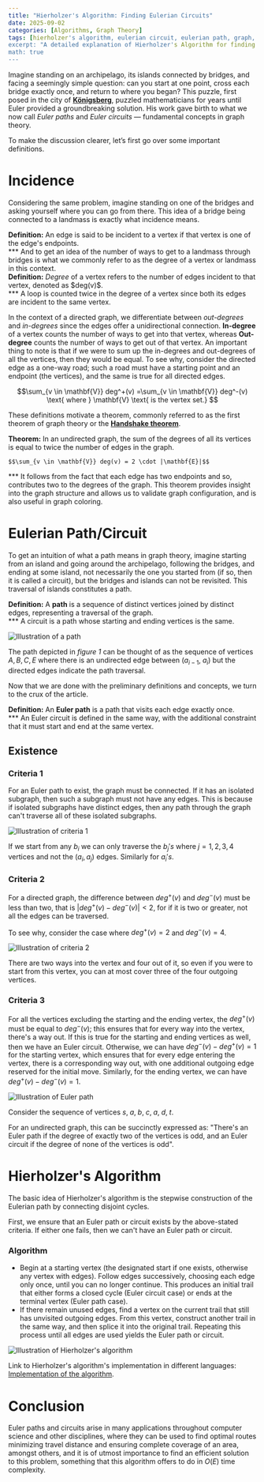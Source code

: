 ```yaml
---
title: "Hierholzer's Algorithm: Finding Eulerian Circuits"
date: 2025-09-02
categories: [Algorithms, Graph Theory]
tags: [hierholzer's algorithm, eulerian circuit, eulerian path, graph, trail]
excerpt: "A detailed explanation of Hierholzer's Algorithm for finding Eulerian circuits and paths in graphs, with definitions and examples."
math: true
---
```


Imagine standing on an archipelago, its islands connected by bridges, and facing a seemingly simple question: can you start at one point, cross each bridge exactly once, and return to where you began?
This puzzle, first posed in the city of [**Königsberg**](https://en.wikipedia.org/wiki/Seven_Bridges_of_K%C3%B6nigsberg), puzzled mathematicians for years until Euler provided a groundbreaking solution. His work gave birth to what we now call *Euler paths* and *Euler circuits* — fundamental concepts in graph theory.

To make the discussion clearer, let’s first go over some important definitions.
# Incidence
Considering the same problem, imagine standing on one of the bridges and asking yourself where you can go from there. This idea of a bridge being connected to a landmass is exactly what incidence means.
<div class="definition">
<b>Definition:</b>  
An edge is said to be incident to a vertex if that vertex is one of the edge's endpoints.
</div>
***
And to get an idea of the number of ways to get to a landmass through bridges is what we commonly refer to as the degree of a vertex or landmass in this context.

<div class="definition">
<b>Definition:</b>  
<i>Degree</i> of a vertex refers to the number of edges incident to that vertex, denoted as $deg(v)$.
</div>
***
A loop is counted twice in the degree of a vertex since both its edges are incident to the same vertex.

In the context of a directed graph, we differentiate between *out-degrees* and *in-degrees* since the edges offer a unidirectional connection. **In-degree** of a vertex counts the number of ways to get into that vertex, whereas **Out-degree** counts the number of ways to get out of that vertex. An important thing to note is that if we were to sum up the in-degrees and out-degrees of all the vertices, then they would be equal. To see why, consider the directed edge as a one-way road; such a road must have a starting point and an endpoint (the vertices), and the same is true for all directed edges.

<div style="text-align:center;">
$$\sum_{v \in \mathbf{V}} deg^+(v) =\sum_{v \in \mathbf{V}} deg^-(v)
\text{ where } \mathbf{V} \text{ is the vertex set.}
$$
</div>

These definitions motivate a theorem, commonly referred to as the first theorem of graph theory or the [**Handshake theorem**](https://en.wikipedia.org/wiki/Handshaking_lemma). 
<div class="theorem">
    <b>Theorem:</b>  
    In an undirected graph, the sum of the degrees of all its vertices is equal to twice the number of edges in the graph.

    $$\sum_{v \in \mathbf{V}} deg(v) = 2 \cdot |\mathbf{E}|$$
</div>
***
It follows from the fact that each edge has two endpoints and so, contributes two to the degrees of the graph. This theorem provides insight into the graph structure and allows us to validate graph configuration, and is also useful in graph coloring.

# Eulerian Path/Circuit
To get an intuition of what a path means in graph theory, imagine starting from an island and going around the archipelago, following the bridges, and ending at some island, not necessarily the one you started from (if so, then it is called a circuit), but the bridges and islands can not be revisited. This traversal of islands constitutes a path.

<div class="definition">
    <b>Definition:</b>  
    A <b>path</b> is a sequence of distinct vertices joined by distinct edges, representing a traversal of the graph.
</div>
***
A circuit is a path whose starting and ending vertices is the same.

![Illustration of a path](/assets/images/figures-11.png)

 The path depicted in *figure 1* can be thought of as the sequence of vertices $A, B, C, E$ where there is an undirected edge between $(a_{i - 1}, \; a_i)$ but the directed edges indicate the path traversal.

Now that we are done with the preliminary definitions and concepts, we turn to the crux of the article.
 <div class="definition">
 <b>Definition:</b>
     An <b>Euler path</b> is a path that visits each edge exactly once.
 </div>
 ***
 An Euler circuit is defined in the same way, with the additional constraint that it must start and end at the same vertex.

## Existence
### Criteria 1
For an Euler path to exist, the graph must be connected. If it has an isolated subgraph, then such a subgraph must not have any edges. This is because if isolated subgraphs have distinct edges, then any path through the graph can't traverse all of these isolated subgraphs.

![Illustration of criteria 1](/assets/images/figures-12.png)

If we start from any $b_i$ we can only traverse the $b_j's \text{ where} \; j= 1, 2, 3, 4$ vertices and not the $(a_i, a_j)$ edges. Similarly for $a_i's$.

### Criteria 2
For a directed graph, the difference between $deg^+(v)$ and $deg^-(v)$ must be less than two, that is $|deg^+(v) - deg^-(v)| < 2$, for if it is two or greater, not all the edges can be traversed.

To see why, consider the case where $deg^+(v) = 2$ and $deg^-(v) = 4$.

![Illustration of criteria 2](/assets/images/figures-13.png)

There are two ways into the vertex and four out of it, so even if you were to start from this vertex, you can at most cover three of the four outgoing vertices.

### Criteria 3
For all the vertices excluding the starting and the ending vertex, the $deg^+(v)$ must be equal to $deg^-(v)$; this ensures that for every way into the vertex, there's a way out. If this is true for the starting and ending vertices as well, then we have an Euler circuit. Otherwise, we can have $deg^-(v) - deg^+(v) = 1$ for the starting vertex, which ensures that for every edge entering the vertex, there is a corresponding way out, with one additional outgoing edge reserved for the initial move. Similarly, for the ending vertex, we can have $deg^+(v) - deg^-(v) = 1$.

![Illustration of Euler path](/assets/images/figures-14.png)
  
Consider the sequence of vertices $s,\; a, \;b, \;c, \;a, \; d, \;t$.

For an undirected graph, this can be succinctly expressed as:
"There's an Euler path if the degree of exactly two of the vertices is odd, and an Euler circuit if the degree of none of the vertices is odd".

# Hierholzer's Algorithm
The basic idea of Hierholzer's algorithm is the stepwise construction of the Eulerian path by connecting disjoint cycles.

First, we ensure that an Euler path or circuit exists by the above-stated criteria. If either one fails, then we can't have an Euler path or circuit.

### Algorithm
- Begin at a starting vertex (the designated start if one exists, otherwise any vertex with edges). Follow edges successively, choosing each edge only once, until you can no longer continue. This produces an initial trail that either forms a closed cycle (Euler circuit case) or ends at the terminal vertex (Euler path case).
- If there remain unused edges, find a vertex on the current trail that still has unvisited outgoing edges. From this vertex, construct another trail in the same way, and then splice it into the original trail. Repeating this process until all edges are used yields the Euler path or circuit.


![Illustration of Hierholzer's algorithm](/assets/images/figures-15.png)

Link to Hierholzer's algorithm's implementation in different languages: [Implementation of the algorithm](https://rosettacode.org/wiki/Hierholzer%27s_algorithm).

# Conclusion
Euler paths and circuits arise in many applications throughout computer science and other disciplines, where they can be used to find optimal routes minimizing travel distance and ensuring complete coverage of an area, amongst others, and it is of utmost importance to find an efficient solution to this problem, something that this algorithm offers to do in $O(E)$ time complexity.